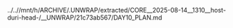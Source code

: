 ../..//mnt/h/ARCHIVE/.UNWRAP/extracted/CORE__2025-08-14__1310__host-duri-head-/__UNWRAP/21c73ab567/DAY10_PLAN.md